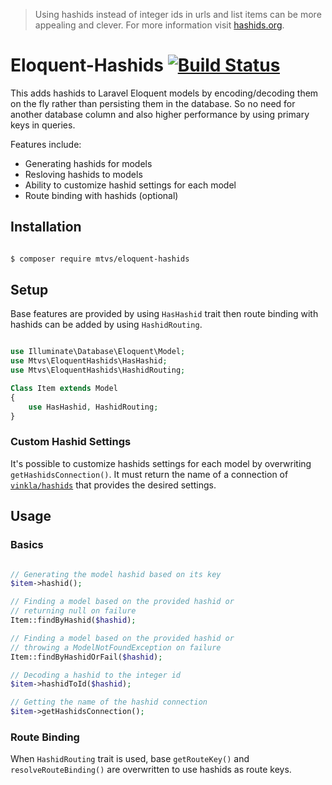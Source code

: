> Using hashids instead of integer ids in urls and list items can be more
appealing and clever. For more information visit [hashids.org](https://hashids.org/).

# Eloquent-Hashids [![Build Status](https://travis-ci.org/mtvs/eloquent-hashids.svg?branch=master)](https://travis-ci.org/mtvs/eloquent-hashids)

This adds hashids to Laravel Eloquent models by encoding/decoding them on the fly
rather than persisting them in the database. So no need for another database column
and also higher performance by using primary keys in queries.

Features include:

* Generating hashids for models
* Resloving hashids to models
* Ability to customize hashid settings for each model
* Route binding with hashids (optional)

## Installation

```sh

$ composer require mtvs/eloquent-hashids

```

## Setup

Base features are provided by using `HasHashid` trait then route binding with
hashids can be added by using `HashidRouting`.

```php

use Illuminate\Database\Eloquent\Model;
use Mtvs\EloquentHashids\HasHashid;
use Mtvs\EloquentHashids\HashidRouting;

Class Item extends Model
{
	use HasHashid, HashidRouting;
}

```

### Custom Hashid Settings

It's possible to customize hashids settings for each model by overwriting
`getHashidsConnection()`. It must return the name of a connection of 
[`vinkla/hashids`](https://github.com/vinkla/laravel-hashids) that provides
the desired settings.

## Usage

### Basics

```php

// Generating the model hashid based on its key
$item->hashid();

// Finding a model based on the provided hashid or
// returning null on failure
Item::findByHashid($hashid);

// Finding a model based on the provided hashid or
// throwing a ModelNotFoundException on failure
Item::findByHashidOrFail($hashid);

// Decoding a hashid to the integer id 
$item->hashidToId($hashid);

// Getting the name of the hashid connection
$item->getHashidsConnection();

```

### Route Binding

When `HashidRouting` trait is used, base `getRouteKey()` and `resolveRouteBinding()`
are overwritten to use hashids as route keys.
